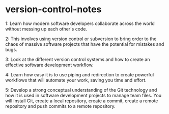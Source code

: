 # version-control-notes
1: Learn how modern software developers collaborate across the world without messing up each other's code.

2: This involves using version control or subversion to bring order to the chaos of massive software projects that have the potential for mistakes and bugs. 

3: Look at the different version control systems and how to create an effective software development workflow.

4: Learn how easy it is to use piping and redirection to create powerful workflows that will automate your work, saving you time and effort.

5: Develop a strong conceptual understanding of the Git technology and how it is used in software development projects to manage team files. You will install Git, create a local repository, create a commit, create a remote repository and push commits to a remote repository.